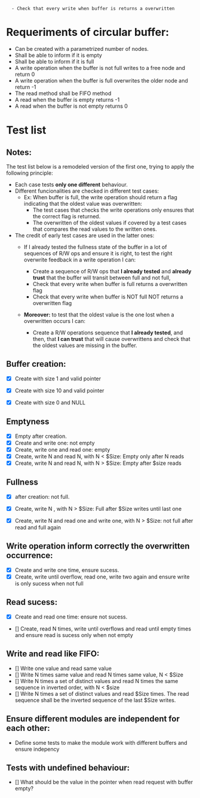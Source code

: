       - Check that every write when buffer is returns a overwritten
# Requeriments of circular buffer:
- Can be created with a parametrized number of nodes.
- Shall be able to inform if it is empty
- Shall be able to inform if it is full
- A write operation when the buffer is not full writes to a free node and return 0
- A write operation when the buffer is full overwrites the older node and return -1
- The read method shall be FIFO method
- A read when the buffer is empty returns -1 
- A read when the buffer is not empty returns 0


# Test list
## Notes:
The test list below is a remodeled version of the first one, trying to apply the following principle:
  - Each case tests **only one different** behaviour.
  - Different funcionalities are checked in different test cases:
    - Ex: When buffer is full, the write operation should return a flag indicating that the oldest value was overwritten:
      - The test cases that checks the write operations only ensures that the correct flag is returned.
      - The overwritten of the oldest values if covered by a test cases that compares the read values to the written ones.
  - The credit of early test cases are used in the latter ones:
    - If I already tested the fullness state of the buffer in a lot of sequences of R/W ops and ensure it is right, to test the right overwrite feedback in a write operation I can:
      - Create a sequence of R/W ops that **I already tested** and **already trust** that the buffer will transit between full and not full,
      - Check that every write when buffer is full returns a overwritten flag
      - Check that every write when buffer is NOT full NOT returns a overwritten flag

    - **Moreover:** to test that the oldest value is the one lost when a overwritten occurs I can:
      - Create a R/W operations sequence that **I already tested**, and then, that **I can trust** that will cause overwrittens and check that the oldest values are missing in the buffer.

## Buffer creation:
 - [x] Create with size 1 and valid pointer
 - [x] Create with size 10 and valid pointer
 - [x] Create with size 0 and NULL



## Emptyness
 -  [x] Empty after creation.
 -  [x] Create and write one: not empty
 -  [x] Create, write one and read one: empty
 -  [x] Create, write N and read N, with N < $Size: Empty only after N reads
 -  [x] Create, write N and read N, with N > $Size: Empty after $size reads

## Fullness
 -  [x] after creation: not full.
 -  [x] Create, write N , with N > $Size: Full after $Size writes until last one
 -  [x] Create, write N and read one and write one, with N > $Size: not full after read and full again


## Write operation inform correctly the overwritten occurrence:
 - [x] Create and write one time, ensure sucess.
 - [x] Create, write until overflow, read one, write two again and ensure write is only sucess when not full

## Read sucess:
 - [x] Create and read one time: ensure not sucess.
 - [] Create, read N times, write until overflows and read until empty times and ensure read is sucess only when not empty


## Write and read like FIFO:
 -  [] Write one value and read same value
 -  [] Write N times same value and read N times same value, N < $Size
 -  [] Write N times a set of distinct values and read N times the same sequence in inverted order, with N < $size
 -  [] Write N times a set of distinct values and read $Size times. The read sequence shall be the inverted sequence of the last $Size writes.

## Ensure different modules are independent for each other:
 - Define some tests to make the module work with different buffers and ensure indepency
## Tests with undefined behaviour:
 -  [] What should be the value in the pointer when read request with buffer empty?